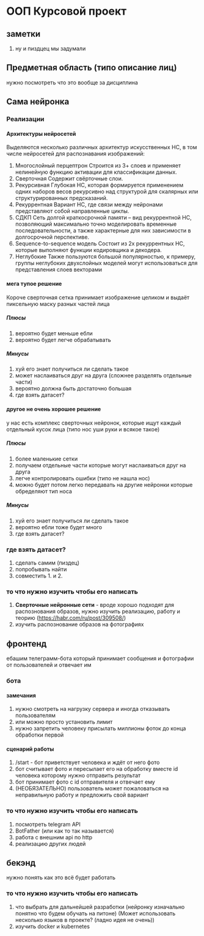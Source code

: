 # ООП Курсовой проект

## заметки
1. ну и пиздцец мы задумали
## Предметная область (типо описание лиц)
нужно посмотреть что это вообще за дисциплина
## Сама нейронка
### Реализации
#### Архитектуры нейросетей
Выделяются несколько различных архитектур искусственных НС, в том числе нейросетей для распознавания изображений:
1. Многослойный перцептрон
Строится из 3+ слоев и применяет нелинейную функцию активации для классификации данных.
2. Сверточная
Содержит свёрточные слои.
3. Рекурсивная
Глубокая НС, которая формируется применением одних наборов весов рекурсивно над структурой для скалярных или структурированных предсказаний.
4. Рекуррентная
Вариант НС, где связи между нейронами представляют собой направленные циклы.
5. СДКП
Сеть долгой краткосрочной памяти – вид рекуррентной НС, позволяющий максимально точно моделировать временные последовательности, а также характерные для них зависимости в долгосрочной перспективе.
6. Sequence-to-sequence модель
Состоит из 2х рекуррентных НС, которые выполняют функции кодировщика и декодера.
7. Неглубокие
Также пользуются большой популярностью, к примеру, группы неглубоких двухслойных моделей могут использоваться для представления слоев векторами
#### мега тупое решение
Короче сверточная сетка принимает изображение целиком и выдаёт пиксельную маску разных частей лица
##### Плюсы
1. вероятно будет меньше ебли
2. вероятно будет легче обрабатывать
##### Минусы
1. хуй его знает получиться ли сделать такое
2. может наслаиваться друг на друга (сложнее разделять отдельные части)
3. вероятно должна быть достаточно большая
4. где взять датасет?

#### другое не очень хорошее решение 
у нас есть комплекс сверточных нейронок, которые ищут каждый отдельный кусок лица (типо нос уши руки и всякое такое)
##### Плюсы
1. более маленькие сетки
2. получаем отдельные части которые могут наслаиваться друг на друга
3. легче контролировать ошибки (типо не нашла нос)
4. можно будет потом легко передавать на другие нейронки которые обределяют тип носа
##### Минусы
1. хуй его знает получиться ли сделать такое
2. вероятно ебли тоже будет много
3. где взять датасет?

### где взять датасет?
1. сделать самим (пиздец)
2. попробывать найти
3. совместить 1. и 2.

### то что нужно изучить чтобы его написать
1. **Сверточные нейронные сети** - вроде хорошо подходят для распознования образов, нужно изучить реализацию, работу и теорию (https://habr.com/ru/post/309508/)
2. изучить распознование образов на фотографиях

## фронтенд
ебашим телеграмм-бота который принимает сообщения и фотографии от пользователей и отвечает им
### бота
#### замечания
1. нужно смотреть на нагрузку сервера и иногда отказывать пользователям
2. или можно просто установить лимит
3. нужно запретить человеку присылать миллионы фоток до конца обработки первой
#### сценарий работы
1. /start - бот приветствует человека и ждёт от него фото
2. бот считывает фото и пересылает его на обработку вместе id человека которому нужно отправить результат
3. бот принимает фото с id отправителя и отвечает ему
5. (НЕОБЯЗАТЕЛЬНО) пользователь может пожаловаться на неправильную работу и предложить свой вариант
### то что нужно изучить чтобы его написать
1. посмотреть telegram API
2. BotFather (или как то так называется)
3. работа с внешним api по http
4. реализацию других людей

## бекэнд
нужно понять как это всё будет работать
### то что нужно изучить чтобы его написать
1. что выбрать для дальнейшей разработки (нейронку изначально понятно что будем обучать на питоне) (Может использовать несколько языков в проекте? (ладно идея не очень))
2. изучить docker и kubernetes
